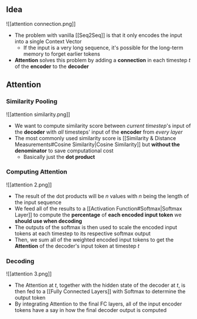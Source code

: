 ## Idea
![[attention connection.png]]
- The problem with vanilla [[Seq2Seq]] is that it only encodes the input into a single Context Vector
	- If the input is a very long sequence, it's possible for the long-term memory to forget earlier tokens
- **Attention** solves this problem by adding a **connection** in each timestep $t$ of the **encoder** to the **decoder**
## Attention
### Similarity Pooling
![[attention similarity.png]]
- We want to compute similarity score between *current timestep*'s input of the **decoder** with *all* timesteps' input of the **encoder** from *every layer*
- The most commonly used similarity score is [[Similarity & Distance Measurements#Cosine Similarity|Cosine Similarity]] but **without the denominator** to save computational cost
	- Basically just the **dot product**
### Computing Attention
![[attention 2.png]]
- The result of the dot products will be $n$ values with $n$ being the length of the input sequence
- We feed all of the results to a [[Activation Function#Softmax|Softmax Layer]] to compute the **percentage** of **each encoded input token** we **should use when decoding**
- The outputs of the softmax is then used to scale the encoded input tokens at each timestep to its respective softmax output 
- Then, we sum all of the weighted encoded input tokens to get the **Attention** of the decoder's input token at timestep $t$
### Decoding
![[attention 3.png]]
- The Attention at $t$, together with the hidden state of the decoder at $t$, is then fed to a [[Fully Connected Layers]] with Softmax to determine the output token
- By integrating Attention to the final FC layers, all of the input encoder tokens have a say in how the final decoder output is computed